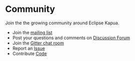 # Community

Join the the growing community around Eclipse Kapua.

* Join the [mailing list](https://dev.eclipse.org/mailman/listinfo/kapua-dev)
* Post your questions and comments on [Discussion Forum](https://www.eclipse.org/forums/index.php/f/340/)
* Join the [Gitter chat room](https://gitter.im/eclipse/kapua)
* Report an [Issue](https://github.com/eclipse/kapua/issues)
* Contribute [Code](https://github.com/eclipse/kapua)

